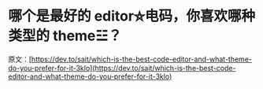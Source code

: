 # 哪个是最好的 editor⛦电码，你喜欢哪种类型的 theme☳？

原文：[https://dev.to/sait/which-is-the-best-code-editor-and-what-theme-do-you-prefer-for-it-3klo](https://dev.to/sait/which-is-the-best-code-editor-and-what-theme-do-you-prefer-for-it-3klo)